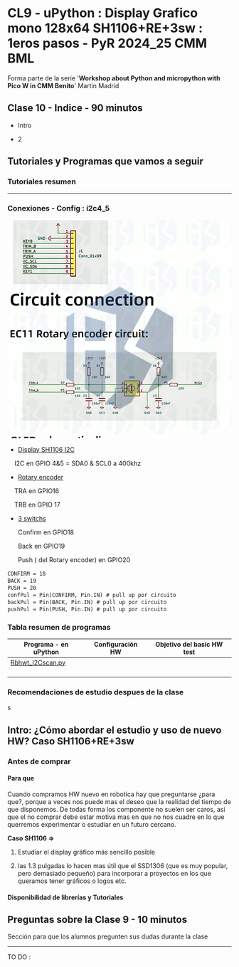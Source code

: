# CL9 - uPython : Display Grafico mono 128x64 SH1106+RE+3sw : 1eros pasos - PyR 2024_25 CMM BML

Forma parte de la serie '**Workshop about Python and micropython with Pico W in CMM Benito**' Martin Madrid

## Clase 10 - Indice - 90 minutos

- Intro

- 2

## Tutoriales y Programas que vamos a seguir

### Tutoriales resumen

----

### Conexiones - Config : i2c4_5

<img title="" src="./ReCircuit.gif" alt="" width="661">

- <u>Display SH1106 I2C</u>

    I2C en GPIO 4&5 = SDA0 & SCL0 a 400khz

- <u>Rotary encoder</u>

    TRA en GPIO16

    TRB en GPIO 17

- <u>3 switchs </u>
  
  Confirm en GPIO18
  
  Back en GPIO19
  
  Push ( del Rotary encoder) en GPIO20

```
CONFIRM = 18
BACK = 19
PUSH = 20
confPul = Pin(CONFIRM, Pin.IN) # pull up por circuito
backPul = Pin(BACK, Pin.IN) # pull up por circuito
pushPul = Pin(PUSH, Pin.IN) # pull up por circuito
```

### Tabla resumen de programas

| Programa - en uPython                | Configuración HW | Objetivo del basic HW test |
| ------------------------------------ | ---------------- | -------------------------- |
| [Rbhwt_I2Cscan.py](Rbhwt_I2Cscan.py) |                  |                            |
|                                      |                  |                            |
|                                      |                  |                            |
|                                      |                  |                            |
|                                      |                  |                            |

### Recomendaciones de estudio despues de la clase

s

## Intro: ¿Cómo abordar el estudio y uso de nuevo HW? Caso SH1106+RE+3sw

### Antes de comprar

#### Para que

Cuando compramos HW nuevo en robotica hay que preguntarse ¿para que?, porque a veces nos puede mas el deseo que la realidad del tiempo de que disponemos. De todas forma los componente no suelen ser caros, asi que el no comprar debe estar motiva mas en que no nos cuadre en lo que querremos experimentar o estudiar en un futuro cercano.

**Caso SH1106 =>**

1. Estudiar el display gráfico más sencillo posible

2. las 1.3 pulgadas lo hacen mas útil que el SSD1306 (que es muy popular, pero demasiado pequeño) para incorporar a proyectos en los que queramos tener gráficos o logos etc.

#### Disponibilidad de librerías y Tutoriales

## Preguntas sobre la Clase 9 - 10 minutos

Sección para que los alumnos pregunten sus dudas durante la clase

---

TO DO :
